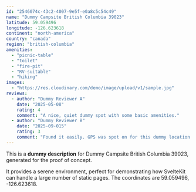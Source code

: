 ```yaml
---
id: "2546074c-43c2-4007-9e5f-e0a8c5c54c49"
name: "Dummy Campsite British Columbia 39023"
latitude: 59.059496
longitude: -126.623618
continent: "north-america"
country: "canada"
region: "british-columbia"
amenities:
  - "picnic-table"
  - "toilet"
  - "fire-pit"
  - "RV-suitable"
  - "hiking"
images:
  - "https://res.cloudinary.com/demo/image/upload/v1/sample.jpg"
reviews:
  - author: "Dummy Reviewer A"
    date: "2025-05-08"
    rating: 4
    comment: "A nice, quiet dummy spot with some basic amenities."
  - author: "Dummy Reviewer B"
    date: "2025-09-015"
    rating: 3
    comment: "Found it easily. GPS was spot on for this dummy location."
---
```


This is a **dummy description** for Dummy Campsite British Columbia 39023, generated for the proof of concept.

It provides a serene environment, perfect for demonstrating how SvelteKit can handle a large number of static pages. The coordinates are 59.059496, -126.623618.
